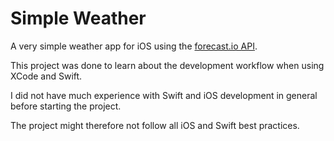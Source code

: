 # Simple Weather
A very simple weather app for iOS using the [forecast.io API](http://forecast.io/).

This project was done to learn about the development workflow when using XCode and Swift. 

I did not have much experience with Swift and iOS development in general before starting the project. 

The project might therefore not follow all iOS and Swift best practices. 
